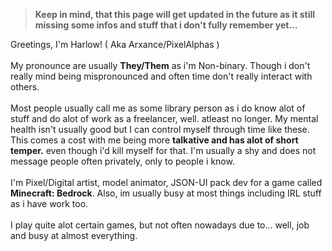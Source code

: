 > **Keep in mind, that this page will get updated in the future as it still missing some infos and stuff that i don't fully remember yet...**

Greetings, I'm Harlow! ( Aka Arxance/PixelAlphas )
<br><br>
My pronounce are usually **They/Them** as i'm Non-binary. Though i don't really mind being mispronounced and often time don't really interact with others.<br>
<br>
Most people usually call me as some library person as i do know alot of stuff and do alot of work as a freelancer, well. atleast no longer. My mental health isn't usually good but I can control myself through time like these. This comes a cost with me being more **talkative and has alot of short temper.** even though i'd kill myself for that. I'm usually a shy and does not message people often privately, only to people i know.
<br><br>
I'm Pixel/Digital artist, model animator, JSON-UI pack dev for a game called **Minecraft: Bedrock**. Also, im usually busy at most things including IRL stuff as i have work too.
<br><br>
I play quite alot certain games, but not often nowadays due to... well, job and busy at almost everything.
<br>